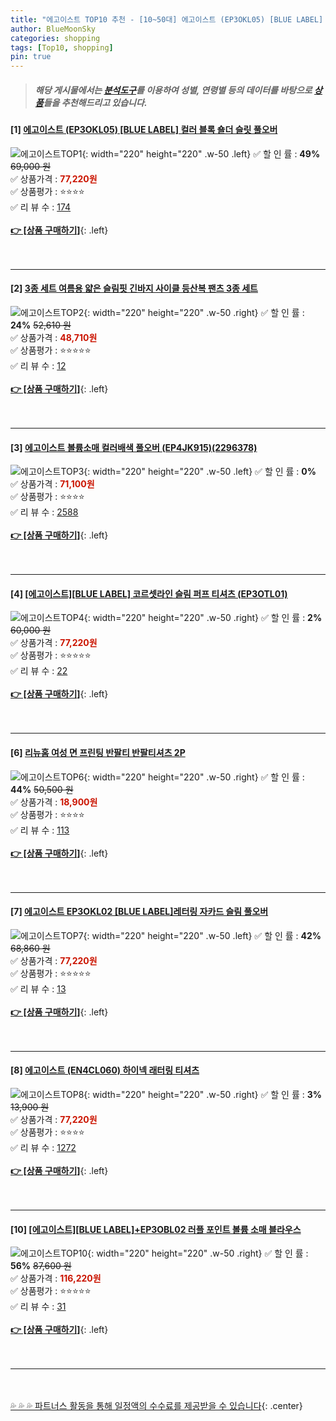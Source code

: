 ```yaml
---
title: "에고이스트 TOP10 추천 - [10~50대] 에고이스트 (EP3OKL05) [BLUE LABEL] 컬러 블록 숄더 슬릿 풀오버"
author: BlueMoonSky
categories: shopping
tags: [Top10, shopping]
pin: true
---
```


> ##### 해당 게시물에서는 [**분석도구**](https://itemscout.io/)를 이용하여 **성별**, **연령별** 등의 데이터를 바탕으로 [**상품**](https://link.coupang.com/a/baae76)들을 추천해드리고 있습니다.

#### [1] [에고이스트 (EP3OKL05) [BLUE LABEL] 컬러 블록 숄더 슬릿 풀오버](https://link.coupang.com/re/AFFSDP?lptag=AF5964186&subid=bluemoonsky6999&pageKey=7539009236&traceid=V0-153&itemId=19813568025&vendorItemId=87028095628)
![에고이스트TOP1](https://thumbnail7.coupangcdn.com/thumbnails/remote/230x230ex/image/vendor_inventory/a3a5/0b21cca18c7e90e5d5e7e16f9889c781e622d81ef0829c1249c6054a2ae3.jpg){: width="220" height="220" .w-50 .left}
✅ 할 인 률 : **49%** ~~<del class="base-price"> 69,000  </del>원~~<br>
✅ 상품가격 : <span style="color:#cb1400"> **77,220원** </span><br>
✅ 상품평가 : ⭐⭐⭐⭐<br>
✅ 리 뷰 수 : [174](https://link.coupang.com/re/AFFSDP?lptag=AF5964186&subid=bluemoonsky6999&pageKey=7539009236&traceid=V0-153&itemId=19813568025&vendorItemId=87028095628)<br>
<br>
[**👉  [상품 구매하기]**](https://link.coupang.com/re/AFFSDP?lptag=AF5964186&subid=bluemoonsky6999&pageKey=7539009236&traceid=V0-153&itemId=19813568025&vendorItemId=87028095628){: .left}
<br>
<br>
<br>

***

#### [2] [3종 세트 여름용 얇은 슬림핏 긴바지 사이클 등산복 팬츠 3종 세트](https://link.coupang.com/re/AFFSDP?lptag=AF5964186&subid=bluemoonsky6999&pageKey=6761340867&traceid=V0-153&itemId=15846252243&vendorItemId=83210070176)
![에고이스트TOP2](https://thumbnail7.coupangcdn.com/thumbnails/remote/230x230ex/image/vendor_inventory/2f44/4f2ac2d8703afb16d44df202c2c90fbd7a992c15505f9a6d5171a4a39e16.png){: width="220" height="220" .w-50 .right}
✅ 할 인 률 : **24%** ~~<del class="base-price"> 52,610  </del>원~~<br>
✅ 상품가격 : <span style="color:#cb1400"> **48,710원** </span><br>
✅ 상품평가 : ⭐⭐⭐⭐⭐<br>
✅ 리 뷰 수 : [12](https://link.coupang.com/re/AFFSDP?lptag=AF5964186&subid=bluemoonsky6999&pageKey=6761340867&traceid=V0-153&itemId=15846252243&vendorItemId=83210070176)<br>
<br>
[**👉  [상품 구매하기]**](https://link.coupang.com/re/AFFSDP?lptag=AF5964186&subid=bluemoonsky6999&pageKey=6761340867&traceid=V0-153&itemId=15846252243&vendorItemId=83210070176){: .left}
<br>
<br>
<br>

***

#### [3] [에고이스트 볼륨소매 컬러배색 풀오버 (EP4JK915)(2296378)](https://link.coupang.com/re/AFFSDP?lptag=AF5964186&subid=bluemoonsky6999&pageKey=7617351770&traceid=V0-153&itemId=20187636610&vendorItemId=87282796936)
![에고이스트TOP3](https://thumbnail7.coupangcdn.com/thumbnails/remote/230x230ex/image/vendor_inventory/10c5/3251a90b52d45905aad38c0c651d605847d4f72d6899fbd32c08d0de53d0.jpg){: width="220" height="220" .w-50 .left}
✅ 할 인 률 : **0%** <br>
✅ 상품가격 : <span style="color:#cb1400"> **71,100원** </span><br>
✅ 상품평가 : ⭐⭐⭐⭐<br>
✅ 리 뷰 수 : [2588](https://link.coupang.com/re/AFFSDP?lptag=AF5964186&subid=bluemoonsky6999&pageKey=7617351770&traceid=V0-153&itemId=20187636610&vendorItemId=87282796936)<br>
<br>
[**👉  [상품 구매하기]**](https://link.coupang.com/re/AFFSDP?lptag=AF5964186&subid=bluemoonsky6999&pageKey=7617351770&traceid=V0-153&itemId=20187636610&vendorItemId=87282796936){: .left}
<br>
<br>
<br>

***

#### [4] [[에고이스트][BLUE LABEL] 코르셋라인 슬림 퍼프 티셔츠 (EP3OTL01)](https://link.coupang.com/re/AFFSDP?lptag=AF5964186&subid=bluemoonsky6999&pageKey=7544629322&traceid=V0-153&itemId=19841307641&vendorItemId=86942828874)
![에고이스트TOP4](https://thumbnail8.coupangcdn.com/thumbnails/remote/230x230ex/image/vendor_inventory/8636/d62aacea53430f89c84f31d497e64aa4dad91c3e149480b4c056022c9517.jpg){: width="220" height="220" .w-50 .right}
✅ 할 인 률 : **2%** ~~<del class="base-price"> 60,000  </del>원~~<br>
✅ 상품가격 : <span style="color:#cb1400"> **77,220원** </span><br>
✅ 상품평가 : ⭐⭐⭐⭐⭐<br>
✅ 리 뷰 수 : [22](https://link.coupang.com/re/AFFSDP?lptag=AF5964186&subid=bluemoonsky6999&pageKey=7544629322&traceid=V0-153&itemId=19841307641&vendorItemId=86942828874)<br>
<br>
[**👉  [상품 구매하기]**](https://link.coupang.com/re/AFFSDP?lptag=AF5964186&subid=bluemoonsky6999&pageKey=7544629322&traceid=V0-153&itemId=19841307641&vendorItemId=86942828874){: .left}
<br>
<br>
<br>

***

#### [6] [리뉴홈 여성 면 프린팅 반팔티 반팔티셔츠 2P](https://link.coupang.com/re/AFFSDP?lptag=AF5964186&subid=bluemoonsky6999&pageKey=7299691460&traceid=V0-153&itemId=18676923105&vendorItemId=85800042441)
![에고이스트TOP6](https://thumbnail6.coupangcdn.com/thumbnails/remote/230x230ex/image/vendor_inventory/cfe7/0a8cd97051a9db4782886d47b187342a721458df7e20fc32103c757dec7e.jpg){: width="220" height="220" .w-50 .right}
✅ 할 인 률 : **44%** ~~<del class="base-price"> 50,500  </del>원~~<br>
✅ 상품가격 : <span style="color:#cb1400"> **18,900원** </span><br>
✅ 상품평가 : ⭐⭐⭐⭐<br>
✅ 리 뷰 수 : [113](https://link.coupang.com/re/AFFSDP?lptag=AF5964186&subid=bluemoonsky6999&pageKey=7299691460&traceid=V0-153&itemId=18676923105&vendorItemId=85800042441)<br>
<br>
[**👉  [상품 구매하기]**](https://link.coupang.com/re/AFFSDP?lptag=AF5964186&subid=bluemoonsky6999&pageKey=7299691460&traceid=V0-153&itemId=18676923105&vendorItemId=85800042441){: .left}
<br>
<br>
<br>

***

#### [7] [에고이스트 EP3OKL02 [BLUE LABEL]레터링 자카드 슬림 풀오버](https://link.coupang.com/re/AFFSDP?lptag=AF5964186&subid=bluemoonsky6999&pageKey=7539007232&traceid=V0-153&itemId=19813559892&vendorItemId=86915651941)
![에고이스트TOP7](https://thumbnail9.coupangcdn.com/thumbnails/remote/230x230ex/image/vendor_inventory/db25/5b4b394a965121f12ff44161b3cddddf2998664187f87d3a6e8d89f849c5.jpg){: width="220" height="220" .w-50 .left}
✅ 할 인 률 : **42%** ~~<del class="base-price"> 68,860  </del>원~~<br>
✅ 상품가격 : <span style="color:#cb1400"> **77,220원** </span><br>
✅ 상품평가 : ⭐⭐⭐⭐⭐<br>
✅ 리 뷰 수 : [13](https://link.coupang.com/re/AFFSDP?lptag=AF5964186&subid=bluemoonsky6999&pageKey=7539007232&traceid=V0-153&itemId=19813559892&vendorItemId=86915651941)<br>
<br>
[**👉  [상품 구매하기]**](https://link.coupang.com/re/AFFSDP?lptag=AF5964186&subid=bluemoonsky6999&pageKey=7539007232&traceid=V0-153&itemId=19813559892&vendorItemId=86915651941){: .left}
<br>
<br>
<br>

***

#### [8] [에고이스트 (EN4CL060) 하이넥 래터링 티셔츠](https://link.coupang.com/re/AFFSDP?lptag=AF5964186&subid=bluemoonsky6999&pageKey=7328486529&traceid=V0-153&itemId=18809721929&vendorItemId=85940299155)
![에고이스트TOP8](https://thumbnail6.coupangcdn.com/thumbnails/remote/230x230ex/image/vendor_inventory/339c/c777aa7f6ff5521c3c077dc65e65bf866e8b33ebd8b7175ed0b97f0ff592.jpg){: width="220" height="220" .w-50 .right}
✅ 할 인 률 : **3%** ~~<del class="base-price"> 13,900  </del>원~~<br>
✅ 상품가격 : <span style="color:#cb1400"> **77,220원** </span><br>
✅ 상품평가 : ⭐⭐⭐⭐<br>
✅ 리 뷰 수 : [1272](https://link.coupang.com/re/AFFSDP?lptag=AF5964186&subid=bluemoonsky6999&pageKey=7328486529&traceid=V0-153&itemId=18809721929&vendorItemId=85940299155)<br>
<br>
[**👉  [상품 구매하기]**](https://link.coupang.com/re/AFFSDP?lptag=AF5964186&subid=bluemoonsky6999&pageKey=7328486529&traceid=V0-153&itemId=18809721929&vendorItemId=85940299155){: .left}
<br>
<br>
<br>

***

#### [10] [[에고이스트][BLUE LABEL]+EP3OBL02 러플 포인트 볼륨 소매 블라우스](https://link.coupang.com/re/AFFSDP?lptag=AF5964186&subid=bluemoonsky6999&pageKey=7538877853&traceid=V0-153&itemId=19813036345&vendorItemId=86915139243)
![에고이스트TOP10](https://thumbnail9.coupangcdn.com/thumbnails/remote/230x230ex/image/vendor_inventory/6e26/5ca6b1115905cc7da0ab077e3cc2134021bb88d19143d8ffc47b4d3832ae.jpg){: width="220" height="220" .w-50 .right}
✅ 할 인 률 : **56%** ~~<del class="base-price"> 87,600  </del>원~~<br>
✅ 상품가격 : <span style="color:#cb1400"> **116,220원** </span><br>
✅ 상품평가 : ⭐⭐⭐⭐⭐<br>
✅ 리 뷰 수 : [31](https://link.coupang.com/re/AFFSDP?lptag=AF5964186&subid=bluemoonsky6999&pageKey=7538877853&traceid=V0-153&itemId=19813036345&vendorItemId=86915139243)<br>
<br>
[**👉  [상품 구매하기]**](https://link.coupang.com/re/AFFSDP?lptag=AF5964186&subid=bluemoonsky6999&pageKey=7538877853&traceid=V0-153&itemId=19813036345&vendorItemId=86915139243){: .left}
<br>
<br>
<br>

***
<br><br>[💦 💦 💦 파트너스 활동을 통해 일정액의 수수료를 제공받을 수 있습니다](https://link.coupang.com/a/baae76){: .center}